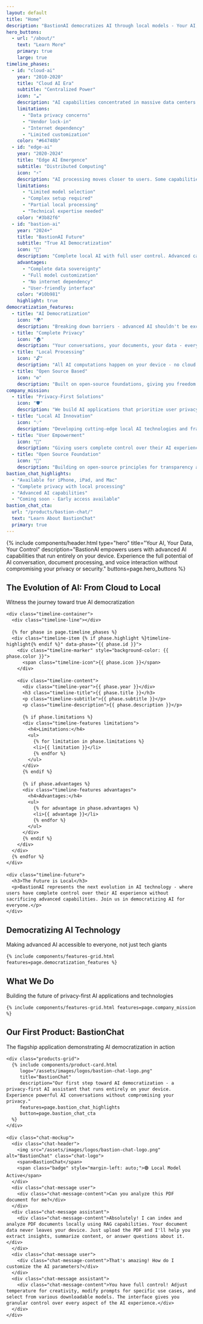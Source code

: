 ```yaml
---
layout: default
title: "Home"
description: "BastionAI democratizes AI through local models - Your AI, Your Data, Your Control. Complete privacy with advanced capabilities."
hero_buttons:
  - url: "/about/"
    text: "Learn More"
    primary: true
    large: true
timeline_phases:
  - id: "cloud-ai"
    year: "2010-2020"
    title: "Cloud AI Era"
    subtitle: "Centralized Power"
    icon: "☁️"
    description: "AI capabilities concentrated in massive data centers. Users surrender data and control to tech giants for AI services."
    limitations:
      - "Data privacy concerns"
      - "Vendor lock-in"
      - "Internet dependency"
      - "Limited customization"
    color: "#64748b"
  - id: "edge-ai"
    year: "2020-2024"
    title: "Edge AI Emergence"
    subtitle: "Distributed Computing"
    icon: "⚡"
    description: "AI processing moves closer to users. Some capabilities run locally, but still limited by device constraints and model access."
    limitations:
      - "Limited model selection"
      - "Complex setup required"
      - "Partial local processing"
      - "Technical expertise needed"
    color: "#3b82f6"
  - id: "bastion-ai"
    year: "2024+"
    title: "BastionAI Future"
    subtitle: "True AI Democratization"
    icon: "🚀"
    description: "Complete local AI with full user control. Advanced capabilities without compromising privacy or requiring technical expertise."
    advantages:
      - "Complete data sovereignty"
      - "Full model customization"
      - "No internet dependency"
      - "User-friendly interface"
    color: "#10b981"
    highlight: true
democratization_features:
  - title: "AI Democratization"
    icon: "🌍"
    description: "Breaking down barriers - advanced AI shouldn't be exclusive to tech giants"
  - title: "Complete Privacy"
    icon: "🏠"
    description: "Your conversations, your documents, your data - everything stays on your device"
  - title: "Local Processing"
    icon: "🔓"
    description: "All AI computations happen on your device - no cloud dependencies"
  - title: "Open Source Based"
    icon: "⚙️"
    description: "Built on open-source foundations, giving you freedom and transparency"
company_mission:
  - title: "Privacy-First Solutions"
    icon: "🛡️"
    description: "We build AI applications that prioritize user privacy and data sovereignty"
  - title: "Local AI Innovation"
    icon: "💡"
    description: "Developing cutting-edge local AI technologies and frameworks"
  - title: "User Empowerment"
    icon: "🚀"
    description: "Giving users complete control over their AI experience and data"
  - title: "Open Source Foundation"
    icon: "🔧"
    description: "Building on open-source principles for transparency and community collaboration"
bastion_chat_highlights:
  - "Available for iPhone, iPad, and Mac"
  - "Complete privacy with local processing"
  - "Advanced AI capabilities"
  - "Coming soon - Early access available"
bastion_chat_cta:
  url: "/products/bastion-chat/"
  text: "Learn About BastionChat"
  primary: true
---
```


{% include components/header.html 
   type="hero"
   title="Your AI, Your Data, Your Control"
   description="BastionAI empowers users with advanced AI capabilities that run entirely on your device. Experience the full potential of AI conversation, document processing, and voice interaction without compromising your privacy or security."
   buttons=page.hero_buttons
%}

<section class="timeline-section">
  <div class="container">
    <div class="section-header">
      <h2 class="section-title">The Evolution of AI: From Cloud to Local</h2>
      <p class="section-subtitle">Witness the journey toward true AI democratization</p>
    </div>
    
    <div class="timeline-container">
      <div class="timeline-line"></div>
      
      {% for phase in page.timeline_phases %}
      <div class="timeline-item {% if phase.highlight %}timeline-highlight{% endif %}" data-phase="{{ phase.id }}">
        <div class="timeline-marker" style="background-color: {{ phase.color }}">
          <span class="timeline-icon">{{ phase.icon }}</span>
        </div>
        
        <div class="timeline-content">
          <div class="timeline-year">{{ phase.year }}</div>
          <h3 class="timeline-title">{{ phase.title }}</h3>
          <p class="timeline-subtitle">{{ phase.subtitle }}</p>
          <p class="timeline-description">{{ phase.description }}</p>
          
          {% if phase.limitations %}
          <div class="timeline-features limitations">
            <h4>Limitations:</h4>
            <ul>
              {% for limitation in phase.limitations %}
              <li>{{ limitation }}</li>
              {% endfor %}
            </ul>
          </div>
          {% endif %}
          
          {% if phase.advantages %}
          <div class="timeline-features advantages">
            <h4>Advantages:</h4>
            <ul>
              {% for advantage in phase.advantages %}
              <li>{{ advantage }}</li>
              {% endfor %}
            </ul>
          </div>
          {% endif %}
        </div>
      </div>
      {% endfor %}
    </div>
    
    <div class="timeline-future">
      <h3>The Future is Local</h3>
      <p>BastionAI represents the next evolution in AI technology - where users have complete control over their AI experience without sacrificing advanced capabilities. Join us in democratizing AI for everyone.</p>
    </div>
  </div>
</section>

<script>
document.addEventListener('DOMContentLoaded', function() {
  // Intersection Observer for timeline animations
  const timelineItems = document.querySelectorAll('.timeline-item');
  const timelineLine = document.querySelector('.timeline-line');
  
  const observerOptions = {
    threshold: 0.3,
    rootMargin: '0px 0px -100px 0px'
  };
  
  const observer = new IntersectionObserver((entries) => {
    entries.forEach(entry => {
      if (entry.isIntersecting) {
        entry.target.style.animationPlayState = 'running';
        
        // Add special effects for BastionAI phase
        if (entry.target.dataset.phase === 'bastion-ai') {
          setTimeout(() => {
            entry.target.classList.add('future-glow');
          }, 600);
        }
      }
    });
  }, observerOptions);
  
  timelineItems.forEach(item => {
    item.style.animationPlayState = 'paused';
    observer.observe(item);
  });
  
  // Click interactions for timeline items
  timelineItems.forEach(item => {
    const content = item.querySelector('.timeline-content');
    const marker = item.querySelector('.timeline-marker');
    
    content.addEventListener('click', () => {
      // Remove active class from all items
      timelineItems.forEach(otherItem => {
        otherItem.classList.remove('timeline-active');
      });
      
      // Add active class to clicked item
      item.classList.add('timeline-active');
      
      // Animate marker
      marker.style.transform = 'translate(-50%, -50%) scale(1.2)';
      setTimeout(() => {
        marker.style.transform = 'translate(-50%, -50%) scale(1)';
      }, 200);
      
      // Show phase details with animation
      const phaseId = item.dataset.phase;
      showPhaseDetails(phaseId);
    });
  });
  
  // Progressive line drawing animation
  let lineHeight = 0;
  const maxHeight = timelineLine.scrollHeight;
  
  const drawLine = () => {
    const scrollProgress = window.pageYOffset / (document.documentElement.scrollHeight - window.innerHeight);
    const timelineSection = document.querySelector('.timeline-section');
    const sectionTop = timelineSection.offsetTop;
    const sectionHeight = timelineSection.offsetHeight;
    const windowHeight = window.innerHeight;
    
    if (window.pageYOffset + windowHeight > sectionTop) {
      const progress = Math.min(1, (window.pageYOffset + windowHeight - sectionTop) / sectionHeight);
      timelineLine.style.height = `${progress * 100}%`;
    }
  };
  
  window.addEventListener('scroll', drawLine);
  drawLine(); // Initial call
  
  function showPhaseDetails(phaseId) {
    const details = {
      'cloud-ai': {
        title: 'The Cloud AI Era: Centralized Control',
        content: 'During this period, AI capabilities were concentrated in massive data centers owned by tech giants. Users had to surrender their data and accept limited customization for AI services.'
      },
      'edge-ai': {
        title: 'Edge AI: Moving Closer to Users',
        content: 'Edge AI emerged as a solution to latency and privacy concerns, bringing some processing closer to users. However, it still required technical expertise and offered limited model selection.'
      },
      'bastion-ai': {
        title: 'BastionAI: True AI Democratization',
        content: 'BastionAI represents the culmination of AI evolution - complete local processing with full user control, advanced capabilities, and privacy protection without requiring technical expertise.'
      }
    };
    
    // Create or update detail modal/tooltip
    let detailElement = document.querySelector('.timeline-detail');
    if (!detailElement) {
      detailElement = document.createElement('div');
      detailElement.className = 'timeline-detail';
      document.body.appendChild(detailElement);
    }
    
    const detail = details[phaseId];
    detailElement.innerHTML = `
      <div class="timeline-detail-content">
        <h4>${detail.title}</h4>
        <p>${detail.content}</p>
        <button class="timeline-detail-close">✕</button>
      </div>
    `;
    
    detailElement.style.display = 'block';
    setTimeout(() => detailElement.classList.add('show'), 10);
    
    // Close functionality
    const closeBtn = detailElement.querySelector('.timeline-detail-close');
    closeBtn.addEventListener('click', () => {
      detailElement.classList.remove('show');
      setTimeout(() => detailElement.style.display = 'none', 300);
    });
  }
});
</script>

<style>
.timeline-active .timeline-content {
  transform: translateY(-5px) scale(1.02);
  box-shadow: 0 12px 40px rgba(0, 0, 0, 0.2);
  border-left: 4px solid #10b981;
}

.future-glow {
  animation: futureGlow 3s ease-in-out infinite;
}

@keyframes futureGlow {
  0%, 100% { filter: drop-shadow(0 0 5px rgba(16, 185, 129, 0.3)); }
  50% { filter: drop-shadow(0 0 20px rgba(16, 185, 129, 0.6)); }
}

.timeline-detail {
  position: fixed;
  top: 0;
  left: 0;
  width: 100%;
  height: 100%;
  background: rgba(0, 0, 0, 0.8);
  display: none;
  z-index: 1000;
  opacity: 0;
  transition: opacity 0.3s ease;
}

.timeline-detail.show {
  opacity: 1;
}

.timeline-detail-content {
  position: absolute;
  top: 50%;
  left: 50%;
  transform: translate(-50%, -50%);
  background: white;
  padding: 2rem;
  border-radius: 16px;
  max-width: 600px;
  width: 90%;
  box-shadow: 0 20px 60px rgba(0, 0, 0, 0.3);
}

.timeline-detail-content h4 {
  color: #1e293b;
  margin-bottom: 1rem;
  font-size: 1.5rem;
}

.timeline-detail-content p {
  color: #475569;
  line-height: 1.6;
  margin-bottom: 0;
}

.timeline-detail-close {
  position: absolute;
  top: 1rem;
  right: 1rem;
  background: none;
  border: none;
  font-size: 1.5rem;
  cursor: pointer;
  color: #64748b;
  transition: color 0.2s ease;
}

.timeline-detail-close:hover {
  color: #1e293b;
}

.timeline-line {
  height: 0;
  transition: height 0.5s ease-out;
}
</style>

<section class="content-section">
  <div class="container">
    <div class="section-header">
      <h2 class="section-title">Democratizing AI Technology</h2>
      <p class="section-subtitle">Making advanced AI accessible to everyone, not just tech giants</p>
    </div>
    
    {% include components/features-grid.html features=page.democratization_features %}
  </div>
</section>

<section class="content-section">
  <div class="container">
    <div class="section-header">
      <h2 class="section-title">What We Do</h2>
      <p class="section-subtitle">Building the future of privacy-first AI applications and technologies</p>
    </div>
    
    {% include components/features-grid.html features=page.company_mission %}
  </div>
</section>

<section class="content-section">
  <div class="container">
    <div class="section-header">
      <h2 class="section-title">Our First Product: BastionChat</h2>
      <p class="section-subtitle">The flagship application demonstrating AI democratization in action</p>
    </div>
    
    <div class="products-grid">
      {% include components/product-card.html 
         logo="/assets/images/logos/bastion-chat-logo.png"
         title="BastionChat"
         description="Our first step toward AI democratization - a privacy-first AI assistant that runs entirely on your device. Experience powerful AI conversations without compromising your privacy."
         features=page.bastion_chat_highlights
         button=page.bastion_chat_cta
      %}
    </div>
    
    <div class="chat-mockup">
      <div class="chat-header">
        <img src="/assets/images/logos/bastion-chat-logo.png" alt="BastionChat" class="chat-logo">
        <span>BastionChat</span>
        <span class="badge" style="margin-left: auto;">🟢 Local Model Active</span>
      </div>
      <div class="chat-message user">
        <div class="chat-message-content">Can you analyze this PDF document for me?</div>
      </div>
      <div class="chat-message assistant">
        <div class="chat-message-content">Absolutely! I can index and analyze PDF documents locally using RAG capabilities. Your document data never leaves your device. Just upload the PDF and I'll help you extract insights, summarize content, or answer questions about it.</div>
      </div>
      <div class="chat-message user">
        <div class="chat-message-content">That's amazing! How do I customize the AI parameters?</div>
      </div>
      <div class="chat-message assistant">
        <div class="chat-message-content">You have full control! Adjust temperature for creativity, modify prompts for specific use cases, and select from various downloadable models. The interface gives you granular control over every aspect of the AI experience.</div>
      </div>
    </div>
  </div>
</section>

 